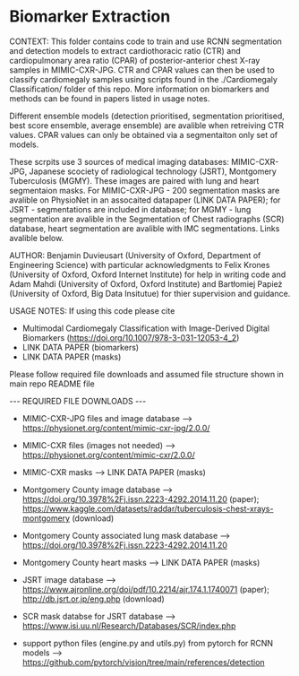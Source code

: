 # Biomarker Extraction 

CONTEXT: 
This folder contains code to train and use RCNN segmentation and detection models to extract cardiothoracic ratio (CTR) and cardiopulmonary area ratio (CPAR) of posterior-anterior chest X-ray samples in MIMIC-CXR-JPG. CTR and CPAR values can then be used to classify cardiomegaly samples using scripts found in the ./Cardiomegaly Classification/ folder of this repo. More information on biomarkers and methods can be found in papers listed in usage notes. 

Different ensemble models (detection prioritised, segmentation prioritised, best score ensemble, average ensemble) are avalible when retreiving CTR values. CPAR values can only be obtained via a segmentaiton only set of models.   

These scrpits use 3 sources of medical imaging databases: MIMIC-CXR-JPG, Japanese scociety of radiological technology (JSRT), Montgomery Tuberculosis (MGMY). These images are paired with lung and heart segmentaion masks. For MIMIC-CXR-JPG - 200 segmentation masks are avalible on PhysioNet in an assocaited datapaper (LINK DATA PAPER); for JSRT - segmentations are included in database; for MGMY - lung segmentation are avalible in the Segmentation of Chest radiographs (SCR) database, heart segmentation are avalible with IMC segmentations. Links avalible below.


AUTHOR: 
Benjamin Duvieusart (University of Oxford, Department of Engineering Science) with particular acknowledgments to Felix Krones (University of Oxford, Oxford Internet Institute) for help in writing code and Adam Mahdi (University of Oxford, Oxford Institute) and Bartłomiej Papież (University of Oxford, Big Data Insitutue) for thier supervision and guidance.


USAGE NOTES: 
If using this code please cite
- Multimodal Cardiomegaly Classification with Image-Derived Digital Biomarkers (https://doi.org/10.1007/978-3-031-12053-4_2)
- LINK DATA PAPER (biomarkers)
- LINK DATA PAPER (masks)


Please follow required file downloads and assumed file structure shown in main repo README file

--- REQUIRED FILE DOWNLOADS ---  

- MIMIC-CXR-JPG files and image database --> https://physionet.org/content/mimic-cxr-jpg/2.0.0/
- MIMIC-CXR files (images not needed) --> https://physionet.org/content/mimic-cxr/2.0.0/
- MIMIC-CXR masks --> LINK DATA PAPER (masks)

- Montgomery County image database --> https://doi.org/10.3978%2Fj.issn.2223-4292.2014.11.20 (paper); https://www.kaggle.com/datasets/raddar/tuberculosis-chest-xrays-montgomery (download)
- Montgomery County associated lung mask database --> https://doi.org/10.3978%2Fj.issn.2223-4292.2014.11.20
- Montgomery County heart masks --> LINK DATA PAPER (masks)

- JSRT image database --> https://www.ajronline.org/doi/pdf/10.2214/ajr.174.1.1740071 (paper); http://db.jsrt.or.jp/eng.php (download)
- SCR mask databse for JSRT database --> https://www.isi.uu.nl/Research/Databases/SCR/index.php 

- support python files (engine.py and utils.py) from pytorch for RCNN models --> https://github.com/pytorch/vision/tree/main/references/detection 
